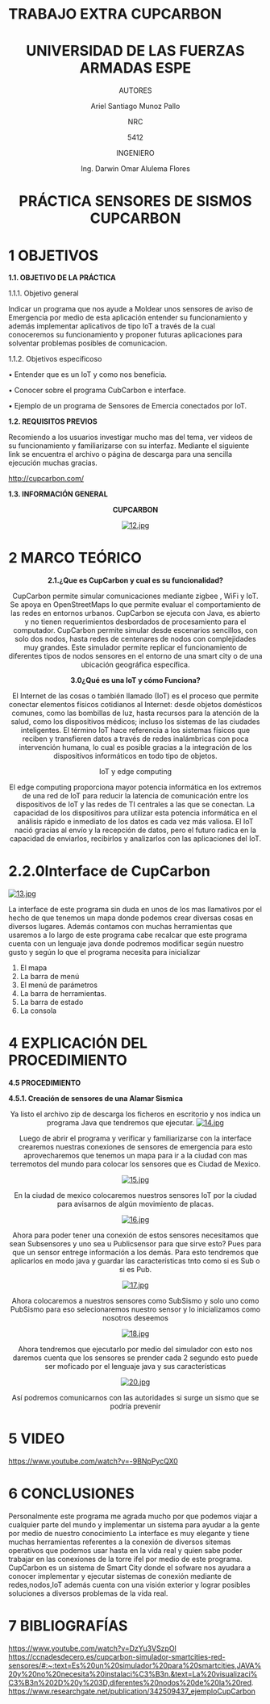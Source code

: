 # TRABAJO EXTRA CUPCARBON


<div align="center">

# UNIVERSIDAD DE LAS FUERZAS ARMADAS ESPE

AUTORES

Ariel Santiago Munoz Pallo

NRC
  
5412

INGENIERO

Ing. Darwin Omar Alulema Flores

# PRÁCTICA SENSORES DE SISMOS CUPCARBON
  

  
</div>

# 1 OBJETIVOS

**1.1. OBJETIVO DE LA PRÁCTICA**

1.1.1. Objetivo general

Indicar un programa que nos ayude a Moldear unos sensores de aviso de Emergencia por medio de esta aplicación entender su funcionamiento y además implementar aplicativos de tipo IoT a través de la cual conoceremos su funcionamiento y proponer futuras aplicaciones para solventar problemas posibles de comunicacion.


1.1.2. Objetivos específicoso

•	Entender que es un IoT y como nos beneficia.

•	Conocer sobre el programa CubCarbon e interface.

•	Ejemplo de un programa de Sensores de Emercia conectados por IoT.

**1.2. REQUISITOS PREVIOS**

Recomiendo a los usuarios investigar mucho mas del tema, ver videos de su funcionamiento y familiarizarse con su interfaz. Mediante el siguiente link se encuentra el archivo o página de descarga para una sencilla ejecución muchas gracias.

http://cupcarbon.com/




**1.3. INFORMACIÓN GENERAL**

<div align="center">
  
  **CUPCARBON** 
  


[![12.jpg](https://i.postimg.cc/59mWpr7k/12.jpg)](https://postimg.cc/dDDfV5K8)


</div>


# 2 MARCO TEÓRICO

<div align="center">
  


**2.1.¿Que es CupCarbon y cual es su funcionalidad?**
  
CupCarbon permite simular comunicaciones mediante zigbee , WiFi y IoT. Se apoya en OpenStreetMaps lo que permite evaluar el comportamiento de las redes en entornos urbanos. CupCarbon se ejecuta con Java, es abierto y no tienen requerimientos desbordados de procesamiento para el computador. 
CupCarbon permite simular desde escenarios sencillos, con solo dos nodos, hasta redes de centenares de nodos con complejidades muy grandes.
Este simulador permite replicar el funcionamiento de diferentes tipos de nodos sensores en el entorno de una smart city o de una ubicación geográfica específica. 



**3.0¿Qué es una IoT y cómo Funciona?**
  
El Internet de las cosas o también llamado (IoT) es el proceso que permite conectar elementos físicos cotidianos al Internet: desde objetos domésticos comunes, como las bombillas de luz, hasta recursos para la atención de la salud, como los dispositivos médicos; incluso los sistemas de las ciudades inteligentes.
El término IoT hace referencia a los sistemas físicos que reciben y transfieren datos a través de redes inalámbricas con poca intervención humana, lo cual es posible gracias a la integración de los dispositivos informáticos en todo tipo de objetos.

IoT y edge computing
  
El edge computing proporciona mayor potencia informática en los extremos de una red de IoT para reducir la latencia de comunicación entre los dispositivos de IoT y las redes de TI centrales a las que se conectan.
La capacidad de los dispositivos para utilizar esta potencia informática en el análisis rápido e inmediato de los datos es cada vez más valiosa.  El IoT nació gracias al envío y la recepción de datos, pero el futuro radica en la capacidad de enviarlos, recibirlos y analizarlos con las aplicaciones del IoT.


</div>

# 2.2.0Interface de CupCarbon

[![13.jpg](https://i.postimg.cc/NMgp0d65/13.jpg)](https://postimg.cc/3ycgSCbT)

La interface de este programa sin duda en unos de los mas llamativos por el hecho de que tenemos un mapa donde podemos crear diversas cosas en diversos lugares. Además contamos con muchas herramientas que usaremos a lo largo de este programa cabe recalcar que este programa cuenta con un lenguaje java donde podremos modificar según nuestro gusto y según lo que el programa necesita para inicializar 

1.	El mapa 
2.	La barra de menú 
3.	El menú de parámetros 
4.	La barra de herramientas.
5.	La barra de estado 
6.	La consola



  
</div>

# 4 EXPLICACIÓN DEL PROCEDIMIENTO

**4.5 PROCEDIMIENTO**

**4.5.1. Creación de sensores de una Alamar Sismica**

<div align="center">

Ya listo el archivo zip de descarga los ficheros en escritorio y nos indica un programa Java que tendremos que ejecutar. 
[![14.jpg](https://i.postimg.cc/pLb7HY6n/14.jpg)](https://postimg.cc/xc5gGHY0)


Luego de abrir el programa y verificar y familiarizarse con la interface crearemos nuestras conexiones de sensores de emergencia para esto aprovecharemos que tenemos un mapa para ir a la ciudad con mas terremotos del mundo para colocar los sensores que es Ciudad de Mexico. 

[![15.jpg](https://i.postimg.cc/SRYT0JLr/15.jpg)](https://postimg.cc/2LmFhjKb)

En la ciudad de mexico colocaremos nuestros sensores IoT por la ciudad para avisarnos de algún movimiento de placas.
 
[![16.jpg](https://i.postimg.cc/DZRVbVBx/16.jpg)](https://postimg.cc/bD0VK5Xn)


Ahora para poder tener una conexión de estos sensores necesitamos que sean Subsensores y uno sea u Publicsensor para que sirve esto? Pues para que un sensor entrege información a los demás. Para esto tendremos que aplicarlos en modo java y guardar las características tnto como si es Sub o si es Pub.

[![17.jpg](https://i.postimg.cc/D0G9rCNn/17.jpg)](https://postimg.cc/vxQ2MvMN)



Ahora colocaremos a nuestros sensores como SubSismo y solo uno como PubSismo para eso selecionaremos nuestro sensor y lo inicializamos como nosotros deseemos 

[![18.jpg](https://i.postimg.cc/jd00xbW5/18.jpg)](https://postimg.cc/jCXkcB40)


Ahora tendremos que ejecutarlo por medio del simulador con esto nos daremos cuenta que los sensores se prender cada 2 segundo esto puede ser moficado por el lenguaje java y sus características 


[![20.jpg](https://i.postimg.cc/hG36HWWK/20.jpg)](https://postimg.cc/WDg5ky1y)



Así podremos comunicarnos con las autoridades si surge un sismo que se podría prevenir 





</div>

# 5 VIDEO 

https://www.youtube.com/watch?v=-9BNpPycQX0


# 6 CONCLUSIONES 

Personalmente este programa me agrada mucho por que podemos viajar a cualquier parte del mundo y implementar un sistema para ayudar a la gente por medio de nuestro conocimiento La interface es muy elegante y tiene muchas herramientas referentes a la conexión de diversos sitemas operativos que podemos usar hasta en la vida real y quien sabe poder trabajar en las conexiones de la torre ifel por medio de este programa.
CupCarbon es un sistema de Smart City donde el sofware nos ayudara a conocer implementar y ejecutar sistemas de conexión mediante de redes,nodos,IoT además cuenta con una visión exterior y lograr posibles soluciones a diversos problemas de la vida real.


# 7 BIBLIOGRAFÍAS

https://www.youtube.com/watch?v=DzYu3VSzpOI
https://ccnadesdecero.es/cupcarbon-simulador-smartcities-red-sensores/#:~:text=Es%20un%20simulador%20para%20smartcities,JAVA%20y%20no%20necesita%20instalaci%C3%B3n.&text=La%20visualizaci%C3%B3n%202D%20y%203D,diferentes%20nodos%20de%20la%20red.
 https://www.researchgate.net/publication/342509437_ejemploCupCarbon
